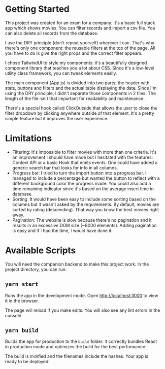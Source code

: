# Getting Started

This project was created for an exam for a company. It's a basic full stack app
which shows movies. You can filter records and import a csv file. You can also
delete all records from the database.

I use the DRY principle (don't repeat yourself)
wherever I can. That's why there's only one component: the reusable filters
at the top of the page. All you have to do is give the right props and the
correct filter appears.

I chose TailwindUI to style my components: it's a beautifully designed
component library that teaches you a lot about CSS. Since it's a low-level
utility class framework, you can tweak elements easily.

The main component (App.js) is divided into two parts: the header with stats,
buttons and filters and the actual table displaying the data. Since I'm using
the DRY principle, I didn't separate those components in 2 files. The length
of the file isn't that important for readability and maintenance.

There's a special hook called ClickOutside that allows the user to close the
filter dropdown by clicking anywhere outside of that element. It's a pretty
simple feature but it improves the user experience.

# Limitations

- Filtering: It's impossible to filter movies with more than one criteria. It's
  an improvement I should have made but I hesitated with the features:
  Context API or a basic Hook that emits events. One could have added a generic
  search bar that looks for info in all columns.
- Progress bar: I tried to turn the import button into a progress bar. I
  managed to include a percentage but wanted the button to reflect with a
  different background color the progress made. You could also add a time
  remaining indicator since it's based on the average insert time in database.
- Sorting: It would have been easy to include some sorting based on the
  columns but it wasn't asked by the requirements. By default, movies are
  sorted by rating (descending). That way you know the best movies right away.
- Pagination: The website is slow because there's no pagination and it results
  in an excessive DOM size (~8000 elements). Adding pagination is easy and if I
  had the time, I would have done it.

# Available Scripts

You will need the companion backend to make this project work. In the project
directory, you can run:

## `yarn start`

Runs the app in the development mode. Open
[http://localhost:3000](http://localhost:3000) to view it in the browser.

The page will reload if you make edits. You will also see any lint errors in
the console.

## `yarn build`

Builds the app for production to the `build` folder. It correctly bundles React
in production mode and optimizes the build for the best performance.

The build is minified and the filenames include the hashes. Your app is ready
to be deployed!
